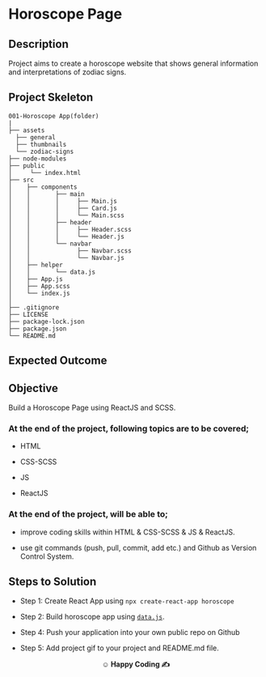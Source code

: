 # Horoscope Page

## Description

Project aims to create a horoscope website that shows general information and interpretations of zodiac signs.

## Project Skeleton

```
001-Horoscope App(folder)
|
├── assets
  ├── general
  ├── thumbnails
  └── zodiac-signs
├── node-modules
├── public
│     └── index.html
├── src
│    ├── components
│    │       ├── main
│    │       │     ├── Main.js
│    │       │     ├── Card.js
│    │       │     └── Main.scss
│    │       ├── header
│    │       │     ├── Header.scss
│    │       │     └── Header.js
│    │       └── navbar
│    │             ├── Navbar.scss
│    │             └── Navbar.js
│    ├── helper
│    │       └── data.js
│    ├── App.js
│    ├── App.scss
│    └── index.js
│
├── .gitignore
├── LICENSE
├── package-lock.json
├── package.json
└── README.md
```

## Expected Outcome

## Objective

Build a Horoscope Page using ReactJS and SCSS.

### At the end of the project, following topics are to be covered;

- HTML

- CSS-SCSS

- JS

- ReactJS

### At the end of the project, will be able to;

- improve coding skills within HTML & CSS-SCSS & JS & ReactJS.

- use git commands (push, pull, commit, add etc.) and Github as Version Control System.

## Steps to Solution

- Step 1: Create React App using `npx create-react-app horoscope`

- Step 2: Build horoscope app using [`data.js`](./data.js).

- Step 4: Push your application into your own public repo on Github

- Step 5: Add project gif to your project and README.md file.

**<p align="center">&#9786; Happy Coding &#9997;</p>**
